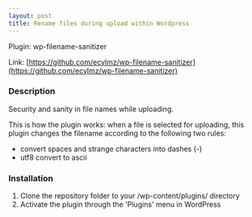 ```yaml
---
layout: post
title: Rename files during upload within Wordpress
---
```


Plugin: wp-filename-sanitizer

Link:
[https://github.com/ecylmz/wp-filename-sanitizer](https://github.com/ecylmz/wp-filename-sanitizer)

### Description

Security and sanity in file names while uploading.

This is how the plugin works: when a file is selected for uploading, this plugin
changes the filename according to the following two rules:

- convert spaces and strange characters into dashes (-)
- utf8 convert to ascii

### Installation

1. Clone the repository folder to your /wp-content/plugins/ directory
2. Activate the plugin through the 'Plugins' menu in WordPress
